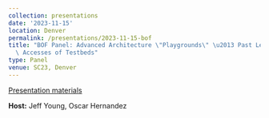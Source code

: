 ```yaml
---
collection: presentations
date: '2023-11-15'
location: Denver
permalink: /presentations/2023-11-15-bof
title: "BOF Panel: Advanced Architecture \"Playgrounds\" \u2013 Past Lessons and Future\
  \ Accesses of Testbeds"
type: Panel
venue: SC23, Denver
---
```


[Presentation materials](https://sc23.conference-program.com/presentation/?id=bof157&sess=sess404)


**Host:** Jeff Young, Oscar Hernandez